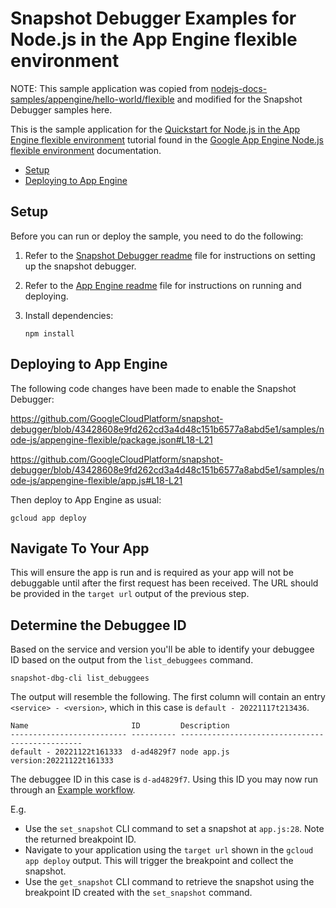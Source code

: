 # Snapshot Debugger Examples for Node.js in the App Engine flexible environment

NOTE: This sample application was copied from
[nodejs-docs-samples/appengine/hello-world/flexible][sample-source]
and modified for the Snapshot Debugger samples here.


This is the sample application for the
[Quickstart for Node.js in the App Engine flexible environment](https://cloud.google.com/appengine/docs/flexible/nodejs/quickstart)
tutorial found in the [Google App Engine Node.js flexible environment](https://cloud.google.com/appengine/docs/flexible/nodejs)
documentation.

* [Setup](#setup)
* [Deploying to App Engine](#deploying-to-app-engine)

## Setup

Before you can run or deploy the sample, you need to do the following:

1.  Refer to the [Snapshot Debugger readme](../../../README.md) file for
    instructions on setting up the snapshot debugger.
1.  Refer to the
    [App Engine readme](https://github.com/GoogleCloudPlatform/nodejs-docs-samples/blob/main/appengine/README.md)
    file for instructions on running and deploying.
1.  Install dependencies:

        npm install

## Deploying to App Engine

The following code changes have been made to enable the Snapshot Debugger:

https://github.com/GoogleCloudPlatform/snapshot-debugger/blob/43428608e9fd262cd3a4d48c151b6577a8abd5e1/samples/node-js/appengine-flexible/package.json#L18-L21

https://github.com/GoogleCloudPlatform/snapshot-debugger/blob/43428608e9fd262cd3a4d48c151b6577a8abd5e1/samples/node-js/appengine-flexible/app.js#L18-L21

Then deploy to App Engine as usual:

    gcloud app deploy

## Navigate To Your App

This will ensure the app is run and is required as your app will not be
debuggable until after the first request has been received.  The URL should be
provided in the `target url` output of the previous step.

## Determine the Debuggee ID

Based on the service and version you'll be able to identify your debuggee ID
based on the output from the `list_debuggees` command.

```
snapshot-dbg-cli list_debuggees
```

The output will resemble the following. The first column will contain an entry
`<service> - <version>`, which in this case is `default - 20221117t213436`.

```
Name                       ID         Description
-------------------------- ---------- ------------------------------------------------
default - 20221122t161333  d-ad4829f7 node app.js version:20221122t161333
```

The debuggee ID in this case is  `d-ad4829f7`. Using this ID you may now run
through an [Example workflow](../../../../README.md#example-workflow).

E.g.
*    Use the `set_snapshot` CLI command to set a snapshot at `app.js:28`.
     Note the returned breakpoint ID.
*    Navigate to your application using the `target url` shown in the
     `gcloud app deploy` output. This will trigger the breakpoint and
     collect the snapshot.
*    Use the `get_snapshot` CLI command to retrieve the snapshot using the
     breakpoint ID created with the `set_snapshot` command.

[sample-source]: https://github.com/GoogleCloudPlatform/nodejs-docs-samples/blob/main/appengine/hello-world/flexible

